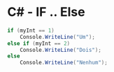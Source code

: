 # C# - IF .. Else

~~~csharp
if (myInt == 1)
    Console.WriteLine("Um");
else if (myInt == 2)
    Console.WriteLine("Dois");
else
    Console.WriteLine("Nenhum");
~~~
